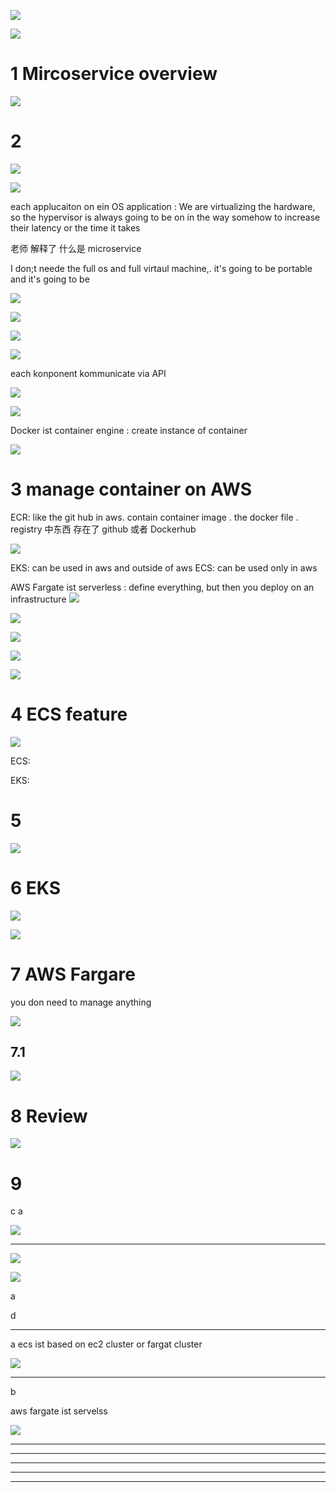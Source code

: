 

![](image/Pasted%20image%2020231003151907.png)

![](image/Pasted%20image%2020231003152859.png)







# 1 Mircoservice overview 


![](image/Pasted%20image%2020231003152948.png)


# 2 


![](image/Pasted%20image%2020231003153002.png)


![](image/Pasted%20image%2020231003153021.png)


each applucaiton on ein OS
application : We are virtualizing the hardware, so the hypervisor is always going to be on in the way somehow to increase their latency or the time it takes

老师 解释了 什么是 microservice

I don;t neede the full os and full virtaul machine,. it's going to be portable and it's going to be

![](image/Pasted%20image%2020231003153446.png)




![](image/Pasted%20image%2020231003153811.png)




![](image/Pasted%20image%2020231003153956.png)


![](image/Pasted%20image%2020231003154100.png)

each konponent kommunicate via API 



![](image/Pasted%20image%2020231003154127.png)

![](image/Pasted%20image%2020231003154333.png)

Docker ist container engine : create instance of  container 



![](image/Pasted%20image%2020231003154403.png)



# 3 manage container on AWS


ECR: like the git hub in aws. contain container image . the docker file .  registry 中东西 存在了 github 或者 Dockerhub

![](image/Pasted%20image%2020231003154652.png)

EKS: can be used in aws and outside of aws
ECS: can be used only in aws 


AWS Fargate ist serverless : define everything, but then you deploy on an infrastructure
![](image/Pasted%20image%2020231003155409.png)

![](image/Pasted%20image%2020231003154842.png)


![](image/Pasted%20image%2020231003154835.png)

![](image/Pasted%20image%2020231003154957.png)



![](image/Pasted%20image%2020231003155043.png)






# 4 ECS feature 

![](image/Pasted%20image%2020231003155058.png)

ECS: 



EKS: 


# 5 #

![](image/Pasted%20image%2020231003155156.png)



# 6 EKS 

![](image/Pasted%20image%2020231003155300.png)



![](image/Pasted%20image%2020231003155353.png)




# 7 AWS Fargare 

you don need to manage anything 

![](image/Pasted%20image%2020231003155429.png)



## 7.1 ##


![](image/Pasted%20image%2020231003155455.png)


# 8 Review 

![](image/Pasted%20image%2020231003155616.png)



# 9 

c a

![](image/Pasted%20image%2020231003155624.png)



----

![](image/Pasted%20image%2020231003155714.png)

![](image/Pasted%20image%2020231003155750.png)

a

d


----


a 
ecs ist based on ec2 cluster or fargat cluster 

![](image/Pasted%20image%2020231003155801.png)



------


b

aws fargate ist servelss 

![](image/Pasted%20image%2020231003160008.png)




----











-----








---------







-----






--------




